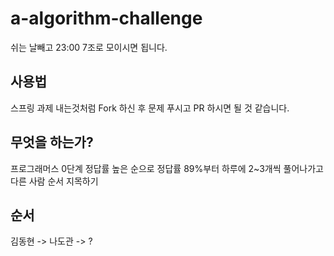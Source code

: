# a-algorithm-challenge
쉬는 날빼고 23:00 7조로 모이시면 됩니다.

## 사용법
스프링 과제 내는것처럼 Fork 하신 후 문제 푸시고 PR 하시면 될 것 같습니다.

## 무엇을 하는가?
프로그래머스 0단계 정답률 높은 순으로 정답률 89%부터 하루에 2~3개씩 풀어나가고 다른 사람 순서 지목하기

## 순서
김동현 -> 나도관 -> ?
